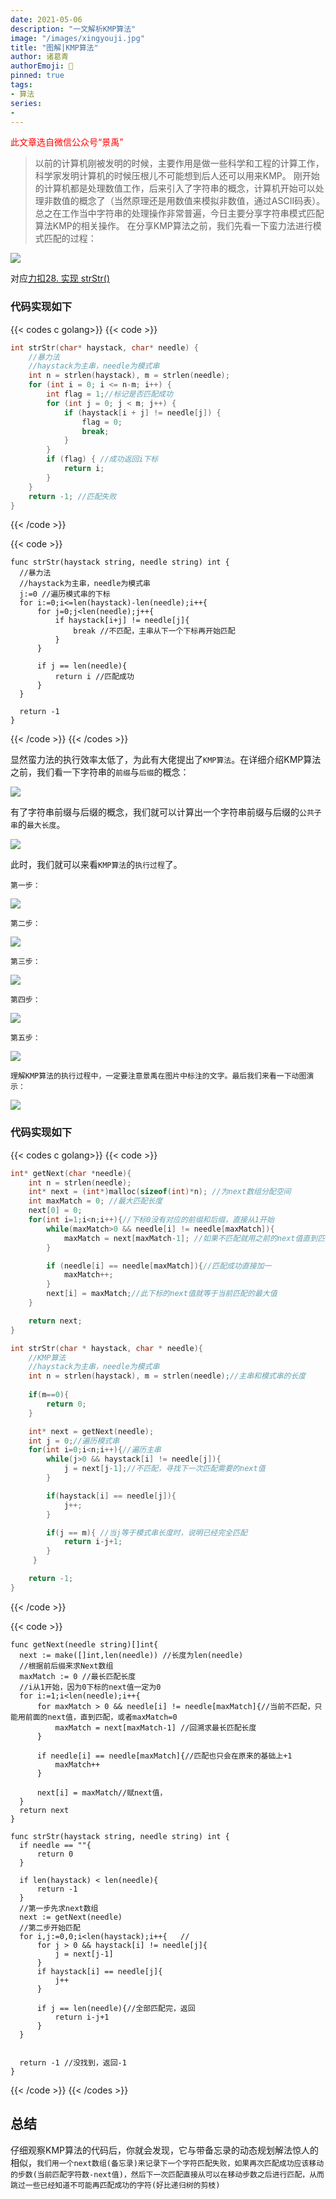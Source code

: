 ```yaml
---
date: 2021-05-06
description: "一文解析KMP算法"
image: "/images/xingyouji.jpg"
title: "图解|KMP算法"
author: 诸葛青
authorEmoji: 🎅
pinned: true
tags:
- 算法
series:
-   
---
```


<font style="color: red">此文章选自微信公众号“景禹”</font>


>以前的计算机刚被发明的时候，主要作用是做一些科学和工程的计算工作，科学家发明计算机的时候压根儿不可能想到后人还可以用来KMP。
>刚开始的计算机都是处理数值工作，后来引入了字符串的概念，计算机开始可以处理非数值的概念了（当然原理还是用数值来模拟非数值，通过ASCII码表）。
>总之在工作当中字符串的处理操作非常普遍，今日主要分享字符串模式匹配算法KMP的相关操作。
>在分享KMP算法之前，我们先看一下蛮力法进行模式匹配的过程：

![](/images/article/10.gif)

对应[力扣28. 实现 strStr()](https://leetcode-cn.com/problems/implement-strstr/)

### 代码实现如下

{{< codes c golang>}}
  {{< code >}}

```c
int strStr(char* haystack, char* needle) {
    //暴力法
    //haystack为主串，needle为模式串
    int n = strlen(haystack), m = strlen(needle);
    for (int i = 0; i <= n-m; i++) {
        int flag = 1;//标记是否匹配成功
        for (int j = 0; j < m; j++) {
            if (haystack[i + j] != needle[j]) {
                flag = 0;
                break;
            }
        }
        if (flag) { //成功返回i下标
            return i;
        }
    }
    return -1; //匹配失败
}
```

  {{< /code >}}

  {{< code >}}

  ```golang
func strStr(haystack string, needle string) int {
    //暴力法
    //haystack为主串，needle为模式串
    j:=0 //遍历模式串的下标
    for i:=0;i<=len(haystack)-len(needle);i++{
        for j=0;j<len(needle);j++{
            if haystack[i+j] != needle[j]{
                break //不匹配，主串从下一个下标再开始匹配
            }
        }

        if j == len(needle){
            return i //匹配成功
        }
    }

    return -1
}
  ```
  {{< /code >}}
{{< /codes >}}

显然蛮力法的执行效率太低了，为此有大佬提出了``KMP算法``。在详细介绍KMP算法之前，我们看一下字符串的``前缀``与``后缀``的概念：

![](/images/article/1.webp)

有了字符串前缀与后缀的概念，我们就可以计算出一个字符串前缀与后缀的``公共子串``的``最大长度``。

![](/images/article/2.png)

此时，我们就可以来看``KMP算法``的``执行过程``了。

``第一步：``

![](/images/article/3.webp)

``第二步：``

![](/images/article/4.webp)

``第三步：``

![](/images/article/1.png)

``第四步：``

![](/images/article/3.png)

``第五步：``

![](/images/article/4.png)

``理解KMP算法的执行过程中，一定要注意景禹在图片中标注的文字。最后我们来看一下动图演示：``

![](/images/article/2.gif)

### 代码实现如下

{{< codes c golang>}}
  {{< code >}}

```c
int* getNext(char *needle){
    int n = strlen(needle);
    int* next = (int*)malloc(sizeof(int)*n); //为next数组分配空间
    int maxMatch = 0; //最大匹配长度
    next[0] = 0;
    for(int i=1;i<n;i++){//下标0没有对应的前缀和后缀，直接从1开始
        while(maxMatch>0 && needle[i] != needle[maxMatch]){
            maxMatch = next[maxMatch-1]; //如果不匹配就用之前的next值直到匹配或者maxMatch再次为0
        }

        if (needle[i] == needle[maxMatch]){//匹配成功直接加一
            maxMatch++;
        }
        next[i] = maxMatch;//此下标的next值就等于当前匹配的最大值
    }

    return next;
}

int strStr(char * haystack, char * needle){
    //KMP算法
    //haystack为主串，needle为模式串
    int n = strlen(haystack), m = strlen(needle);//主串和模式串的长度
    
    if(m==0){
        return 0;
    }

    int* next = getNext(needle);
    int j = 0;//遍历模式串
    for(int i=0;i<n;i++){//遍历主串
        while(j>0 && haystack[i] != needle[j]){
            j = next[j-1];//不匹配，寻找下一次匹配需要的next值
        }

        if(haystack[i] == needle[j]){
            j++;
        }

        if(j == m){ //当j等于模式串长度时，说明已经完全匹配
            return i-j+1;
        }
     }

    return -1;
}
```

  {{< /code >}}

  {{< code >}}

  ```golang
func getNext(needle string)[]int{
	next := make([]int,len(needle)) //长度为len(needle)
	//根据前后缀来求Next数组
	maxMatch := 0 //最长匹配长度
	//i从1开始，因为0下标的next值一定为0
	for i:=1;i<len(needle);i++{
		for maxMatch > 0 && needle[i] != needle[maxMatch]{//当前不匹配，只能用前面的next值，直到匹配，或者maxMatch=0
			maxMatch = next[maxMatch-1] //回溯求最长匹配长度
		}

		if needle[i] == needle[maxMatch]{//匹配也只会在原来的基础上+1
			maxMatch++
		}

		next[i] = maxMatch//赋next值，
	}
	return next
}

func strStr(haystack string, needle string) int {
	if needle == ""{
		return 0
	}

	if len(haystack) < len(needle){
		return -1
	}
	//第一步先求next数组
	next := getNext(needle)
	//第二步开始匹配
	for i,j:=0,0;i<len(haystack);i++{   //
		for j > 0 && haystack[i] != needle[j]{
			j = next[j-1]
		}
		if haystack[i] == needle[j]{
			j++
		}

		if j == len(needle){//全部匹配完，返回
			return i-j+1
		}
	}


	return -1 //没找到，返回-1
}
  ```
  {{< /code >}}
{{< /codes >}}

## 总结

仔细观察KMP算法的代码后，你就会发现，它与带备忘录的动态规划解法惊人的相似，``我们用一个next数组(备忘录)来记录下一个字符匹配失败，如果再次匹配成功应该移动的步数(当前匹配字符数-next值)，然后下一次匹配直接从可以在移动步数之后进行匹配，从而跳过一些已经知道不可能再匹配成功的字符(好比递归树的剪枝)``
